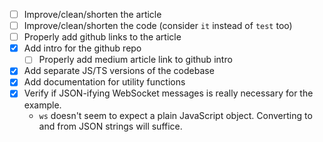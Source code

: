 - [ ] Improve/clean/shorten the article
- [ ] Improve/clean/shorten the code (consider `it` instead of `test` too)
- [ ] Properly add github links to the article
- [x] Add intro for the github repo
  - [ ] Properly add medium article link to github intro
- [x] Add separate JS/TS versions of the codebase
- [x] Add documentation for utility functions
- [x] Verify if JSON-ifying WebSocket messages is really necessary for the example.
  - `ws` doesn't seem to expect a plain JavaScript object. Converting to and from JSON strings will suffice.
